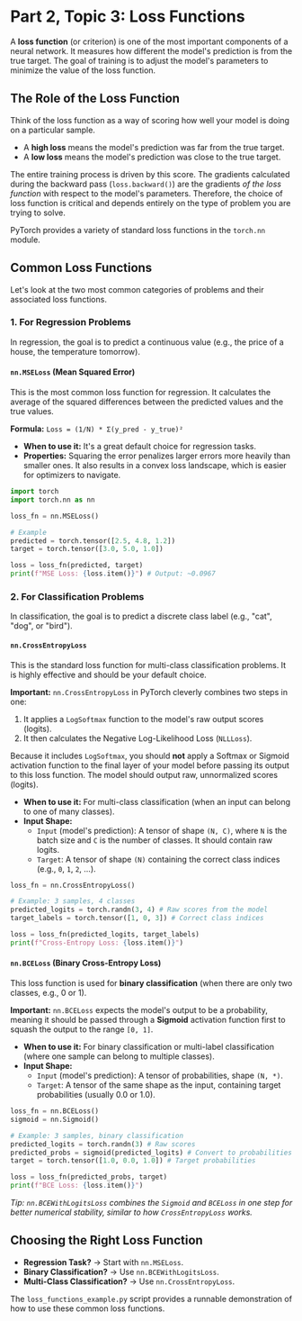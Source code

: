 # Part 2, Topic 3: Loss Functions

A **loss function** (or criterion) is one of the most important components of a neural network. It measures how different the model's prediction is from the true target. The goal of training is to adjust the model's parameters to minimize the value of the loss function.

## The Role of the Loss Function

Think of the loss function as a way of scoring how well your model is doing on a particular sample.
-   A **high loss** means the model's prediction was far from the true target.
-   A **low loss** means the model's prediction was close to the true target.

The entire training process is driven by this score. The gradients calculated during the backward pass (`loss.backward()`) are the gradients *of the loss function* with respect to the model's parameters. Therefore, the choice of loss function is critical and depends entirely on the type of problem you are trying to solve.

PyTorch provides a variety of standard loss functions in the `torch.nn` module.

## Common Loss Functions

Let's look at the two most common categories of problems and their associated loss functions.

### 1. For Regression Problems

In regression, the goal is to predict a continuous value (e.g., the price of a house, the temperature tomorrow).

#### `nn.MSELoss` (Mean Squared Error)

This is the most common loss function for regression. It calculates the average of the squared differences between the predicted values and the true values.

**Formula:** `Loss = (1/N) * Σ(y_pred - y_true)²`

-   **When to use it:** It's a great default choice for regression tasks.
-   **Properties:** Squaring the error penalizes larger errors more heavily than smaller ones. It also results in a convex loss landscape, which is easier for optimizers to navigate.

```python
import torch
import torch.nn as nn

loss_fn = nn.MSELoss()

# Example
predicted = torch.tensor([2.5, 4.8, 1.2])
target = torch.tensor([3.0, 5.0, 1.0])

loss = loss_fn(predicted, target)
print(f"MSE Loss: {loss.item()}") # Output: ~0.0967
```

### 2. For Classification Problems

In classification, the goal is to predict a discrete class label (e.g., "cat", "dog", or "bird").

#### `nn.CrossEntropyLoss`

This is the standard loss function for multi-class classification problems. It is highly effective and should be your default choice.

**Important:** `nn.CrossEntropyLoss` in PyTorch cleverly combines two steps in one:
1.  It applies a `LogSoftmax` function to the model's raw output scores (logits).
2.  It then calculates the Negative Log-Likelihood Loss (`NLLLoss`).

Because it includes `LogSoftmax`, you should **not** apply a Softmax or Sigmoid activation function to the final layer of your model before passing its output to this loss function. The model should output raw, unnormalized scores (logits).

-   **When to use it:** For multi-class classification (when an input can belong to one of many classes).
-   **Input Shape:**
    -   `Input` (model's prediction): A tensor of shape `(N, C)`, where `N` is the batch size and `C` is the number of classes. It should contain raw logits.
    -   `Target`: A tensor of shape `(N)` containing the correct class indices (e.g., `0`, `1`, `2`, ...).

```python
loss_fn = nn.CrossEntropyLoss()

# Example: 3 samples, 4 classes
predicted_logits = torch.randn(3, 4) # Raw scores from the model
target_labels = torch.tensor([1, 0, 3]) # Correct class indices

loss = loss_fn(predicted_logits, target_labels)
print(f"Cross-Entropy Loss: {loss.item()}")
```

#### `nn.BCELoss` (Binary Cross-Entropy Loss)

This loss function is used for **binary classification** (when there are only two classes, e.g., 0 or 1).

**Important:** `nn.BCELoss` expects the model's output to be a probability, meaning it should be passed through a **Sigmoid** activation function first to squash the output to the range `[0, 1]`.

-   **When to use it:** For binary classification or multi-label classification (where one sample can belong to multiple classes).
-   **Input Shape:**
    -   `Input` (model's prediction): A tensor of probabilities, shape `(N, *)`.
    -   `Target`: A tensor of the same shape as the input, containing target probabilities (usually 0.0 or 1.0).

```python
loss_fn = nn.BCELoss()
sigmoid = nn.Sigmoid()

# Example: 3 samples, binary classification
predicted_logits = torch.randn(3) # Raw scores
predicted_probs = sigmoid(predicted_logits) # Convert to probabilities
target = torch.tensor([1.0, 0.0, 1.0]) # Target probabilities

loss = loss_fn(predicted_probs, target)
print(f"BCE Loss: {loss.item()}")
```
*Tip: `nn.BCEWithLogitsLoss` combines the `Sigmoid` and `BCELoss` in one step for better numerical stability, similar to how `CrossEntropyLoss` works.*

## Choosing the Right Loss Function

-   **Regression Task?** -> Start with `nn.MSELoss`.
-   **Binary Classification?** -> Use `nn.BCEWithLogitsLoss`.
-   **Multi-Class Classification?** -> Use `nn.CrossEntropyLoss`.

The `loss_functions_example.py` script provides a runnable demonstration of how to use these common loss functions.
